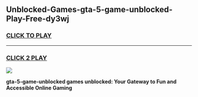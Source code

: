 
## Unblocked-Games-gta-5-game-unblocked-Play-Free-dy3wj
<h3>
<a href="https://premium76.site?title=gta-5-game-unblocked&ref=20M">CLICK TO PLAY</a></h3>
<hr>

<h3>
<a href="https://premium76.site?title=gta-5-game-unblocked&ref=20M">CLICK 2 PLAY</a>
  
</h3>

<a href="https://premium76.site?title=gta-5-game-unblocked&ref=19M"><img src="https://clearcache.store/games.png"></a>


**gta-5-game-unblocked games unblocked: Your Gateway to Fun and Accessible Online Gaming**
